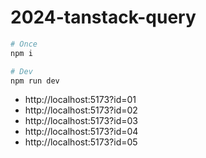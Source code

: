 # 2024-tanstack-query

```sh
# Once
npm i

# Dev
npm run dev
```

- http://localhost:5173?id=01
- http://localhost:5173?id=02
- http://localhost:5173?id=03
- http://localhost:5173?id=04
- http://localhost:5173?id=05

